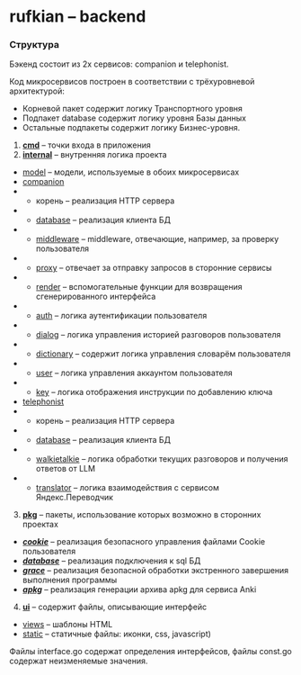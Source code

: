 # rufkian – backend

### Структура

Бэкенд состоит из 2х сервисов: companion и telephonist.

Код микросервисов построен в соответствии с трёхуровневой архитектурой:
- Корневой пакет содержит логику Транспортного уровня
- Подпакет database содержит логику уровня Базы данных
- Остальные подпакеты содержит логику Бизнес-уровня.

1. [**cmd**](./cmd/) – точки входа в приложения
2. [**internal**](./internal/) – внутренняя логика проекта
- [model](./internal/model/) – модели, используемые в обоих микросервисах
- [companion](./internal/companion/)
- - корень – реализация HTTP сервера
- - [database](./internal/companion/database/) – реализация клиента БД
- - [middleware](./internal/companion/middleware/) – middleware, отвечающие, например, за проверку пользователя
- - [proxy](./internal/companion/proxy/) – отвечает за отправку запросов в сторонние сервисы
- - [render](./internal/companion/render/) – вспомогательные функции для возвращения сгенерированного интерфейса
- - [auth](./internal/companion/auth/) – логика аутентификации пользователя
- - [dialog](./internal/companion/dialog/) – логика управления историей разговоров пользователя
- - [dictionary](./internal/companion/dictionary/) – содержит логика управления словарём пользователя
- - [user](./internal/companion/user/) – логика управления аккаунтом пользователя
- - [key](./internal/companion/key/) – логика отображения инструкции по добавлению ключа
- [telephonist](./internal/telephonist/)
- - корень – реализация HTTP сервера
- - [database](./internal/telephonist/database/) – реализация клиента БД
- - [walkietalkie](./internal/telephonist/walkietalkie/) – логика обработки текущих разговоров и получения ответов от LLM
- - [translator](./internal/telephonist/translator/) – логика взаимодействия с сервисом Яндекс.Переводчик
3. [**pkg**](./pkg/) – пакеты, использование которых возможно в сторонних проектах
- [***cookie***](./pkg/cookie/) – реализация безопасного управления файлами Cookie пользователя
- [***database***](./pkg/database/) – реализация подключения к sql БД
- [***grace***](./pkg/grace/) – реализация безопасной обработки экстренного завершения выполнения программы
- [***apkg***](./pkg/apkg/) – реализация генерации архива apkg для сервиса Anki
4. [**ui**](./ui/) – содержит файлы, описывающие интерфейс
- [views](./ui/views/) – шаблоны HTML
- [static](./ui/static/) – статичные файлы: иконки, css, javascript)

Файлы interface.go содержат определения интерфейсов, файлы const.go содержат
неизменяемые значения.
